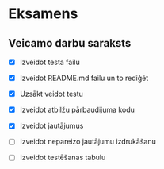 # Eksamens
## Veicamo darbu saraksts
- [x] Izveidot testa failu
- [x] Izveidot README.md failu un to rediģēt
- [x] Uzsākt veidot testu
- [x] Izveidot atbilžu pārbaudijuma kodu
- [x] Izveidot jautājumus
- [ ] Izveidot nepareizo jautājumu izdrukāšanu
- [ ] Izveidot testēšanas tabulu

